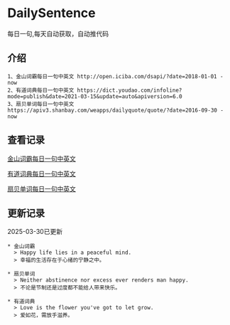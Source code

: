 # DailySentence

每日一句,每天自动获取，自动推代码

## 介绍

```
1、金山词霸每日一句中英文 http://open.iciba.com/dsapi/?date=2018-01-01 - now
2、有道词典每日一句中英文 https://dict.youdao.com/infoline?mode=publish&date=2021-03-15&update=auto&apiversion=6.0
3、扇贝单词每日一句中英文 https://apiv3.shanbay.com/weapps/dailyquote/quote/?date=2016-09-30 - now
```

## 查看记录

[金山词霸每日一句中英文](./data/iciba/)

[有道词典每日一句中英文](./data/youdao/)

[扇贝单词每日一句中英文](./data/shanbay/)

## 更新记录
2025-03-30已更新 
```
* 金山词霸
  > Happy life lies in a peaceful mind.
  > 幸福的生活存在于心绪的宁静之中。

* 扇贝单词
  > Neither abstinence nor excess ever renders man happy.
  > 不论是节制还是过度都不能给人带来快乐。

* 有道词典
  > Love is the flower you've got to let grow.
  > 爱如花，需放手滋养。

```
